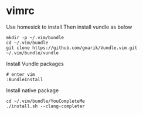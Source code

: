 vimrc
=====

Use homesick to install
Then install vundle as below
```
mkdir -p ~/.vim/bundle
cd ~/.vim/bundle
git clone https://github.com/gmarik/Vundle.vim.git ~/.vim/bundle/vundle
```

Install Vundle packages
```
# enter vim
:BundleInstall
```

Install native package
```
cd ~/.vim/bundle/YouCompleteMe
./install.sh --clang-completer
```
